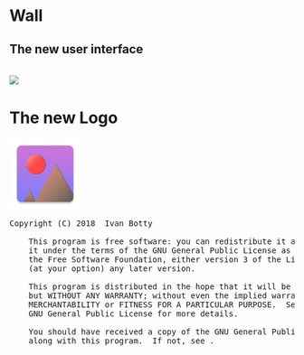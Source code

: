 # Wall

<h2>The new user interface</h2>
<br>
<img src="artwork/gif_ui.gif" width="25%">

# The new Logo
<img src="app/src/main/ic_launcher-web.png" width="25%">

<pre>Copyright (C) 2018  Ivan Botty

    This program is free software: you can redistribute it and/or modify
    it under the terms of the GNU General Public License as published by
    the Free Software Foundation, either version 3 of the License, or
    (at your option) any later version.

    This program is distributed in the hope that it will be useful,
    but WITHOUT ANY WARRANTY; without even the implied warranty of
    MERCHANTABILITY or FITNESS FOR A PARTICULAR PURPOSE.  See the
    GNU General Public License for more details.

    You should have received a copy of the GNU General Public License
    along with this program.  If not, see <http://www.gnu.org/licenses/>.
</pre>

